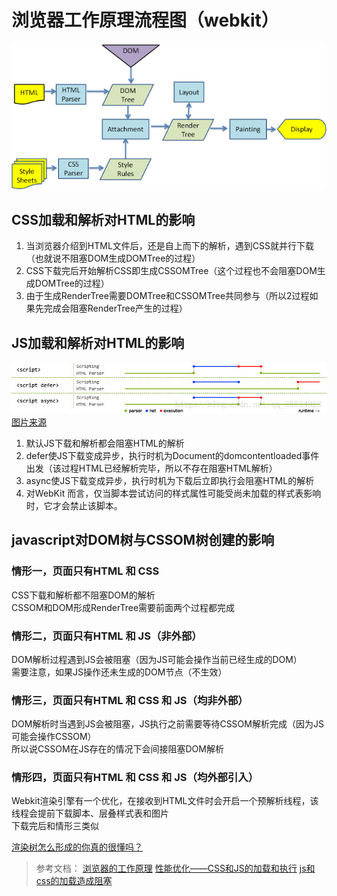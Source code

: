 # 浏览器工作原理流程图（webkit）
![webkitflow.png](../img/webkitflow.png)
##  CSS加载和解析对HTML的影响
1.  当浏览器介绍到HTML文件后，还是自上而下的解析，遇到CSS就并行下载（也就说不阻塞DOM生成DOMTree的过程）
2.  CSS下载完后开始解析CSS即生成CSSOMTree（这个过程也不会阻塞DOM生成DOMTree的过程）
3.  由于生成RenderTree需要DOMTree和CSSOMTree共同参与（所以2过程如果先完成会阻塞RenderTree产生的过程）

##  JS加载和解析对HTML的影响
![js加载执行与HTML解析关系](../img/js加载执行与HTML解析关系.jpeg)
[图片来源](https://www.cnblogs.com/bibiafa/p/9364986.html)
1.  默认JS下载和解析都会阻塞HTML的解析
2.  defer使JS下载变成异步，执行时机为Document的domcontentloaded事件出发（该过程HTML已经解析完毕，所以不存在阻塞HTML解析）
3.  async使JS下载变成异步，执行时机为下载后立即执行会阻塞HTML的解析
4.  对WebKit 而言，仅当脚本尝试访问的样式属性可能受尚未加载的样式表影响时，它才会禁止该脚本。

##  javascript对DOM树与CSSOM树创建的影响
### 情形一，页面只有HTML 和 CSS
CSS下载和解析都不阻塞DOM的解析<br>
CSSOM和DOM形成RenderTree需要前面两个过程都完成
### 情形二，页面只有HTML 和 JS（非外部）
DOM解析过程遇到JS会被阻塞（因为JS可能会操作当前已经生成的DOM）<br>
需要注意，如果JS操作还未生成的DOM节点（不生效）
### 情形三，页面只有HTML 和 CSS 和 JS（均非外部）
DOM解析时当遇到JS会被阻塞，JS执行之前需要等待CSSOM解析完成（因为JS可能会操作CSSOM）<br>
所以说CSSOM在JS存在的情况下会间接阻塞DOM解析
### 情形四，页面只有HTML 和 CSS 和 JS（均外部引入）
Webkit渲染引擎有一个优化，在接收到HTML文件时会开启一个预解析线程，该线程会提前下载脚本、层叠样式表和图片<br>
下载完后和情形三类似<br>

[渲染树怎么形成的你真的很懂吗？](https://mp.weixin.qq.com/s?__biz=MzU3NjczNDk2MA==&mid=2247484783&idx=1&sn=75ded5947976a317ec07f6e15c1c02d9&chksm=fd0e16f0ca799fe616f9b6d4361548edd74b77be29b5dc594195f40791a08e1f8da98cb232ff&mpshare=1&scene=23&srcid&sharer_sharetime=1574643206426&sharer_shareid=3daf126008b83bc321fb3eeb3e318508%23rd)

> 参考文档：
[浏览器的工作原理](https://www.html5rocks.com/zh/tutorials/internals/howbrowserswork)
[性能优化——CSS和JS的加载和执行](https://blog.csdn.net/qq_35534823/article/details/79356317)
[js和css的加载造成阻塞](https://www.cnblogs.com/bibiafa/p/9364986.html)
